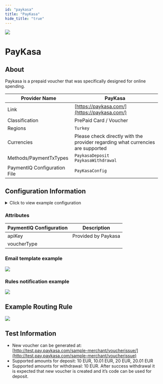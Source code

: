 ```yaml
--- 
id: "paykasa" 
title: "PayKasa"
hide_title: "true"
---
```

 
![](/img/providers/logos/paykasa.png)

# PayKasa

## About
Paykasa is a prepaid voucher that was specifically designed for online spending. 

| Provider Name                | PayKasa                                                                         |
|------------------------------|---------------------------------------------------------------------------------|
| Link                         | [https://paykasa.com/](https://paykasa.com/)                                    |
| Classification               | PrePaid Card / Voucher                                                          |
| Regions                      | `Turkey`                                                                        |
| Currencies                   | Please check directly with the provider regarding what currencies are supported |
| Methods/PaymentTxTypes       | `PaykasaDeposit`<br/> `PaykasaWithdrawal`                                       |
| PaymentIQ Configuration File | `PayKasaConfig`                                                                 |

## Configuration Information

<details>
<summary>Click to view example configuration</summary>
<br/>

```xml
<com.devcode.paymentiq.integration.paykasa.PaykasaConfig>
  <enabled>true</enabled>
  <useViqProxy>false</useViqProxy>
  <accounts>
    <entry>
      <string>PK_EUR</string>
      <account>
        <use3Dsecure>false</use3Dsecure>
        <supportedCurrencies>EUR</supportedCurrencies>
        <apiKey>???</apiKey>
        <voucherType>Cash</voucherType>
      </account>
    </entry>
  </accounts>
  <testMode>false</testMode>
</com.devcode.paymentiq.integration.paykasa.PaykasaConfig>
```

</details>

### Attributes

| PaymentIQ Configuration | Description         |
|-------------------------|---------------------|
| apiKey                  | Provided by Paykasa |
| voucherType             |                     |

### Email template example

![](/img/providers/paykasa01.png)

### Rules notification example

![](/img/providers/paykasa02.png)

## Example Routing Rule
![](/img/providers/routing/paykasa.png)

## Test Information

- New voucher can be generated at: [http://test.pay.paykasa.com/sample-merchant/voucherissue/](http://test.pay.paykasa.com/sample-merchant/voucherissue)
- Supported amounts for deposit: 10 EUR, 10.01 EUR, 20 EUR, 20.01 EUR
- Supported amounts for withdrawal: 10 EUR. After success withdrawal it is expected that new voucher is created and it’s code can be used for deposit.
